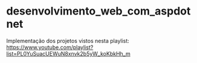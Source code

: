 # desenvolvimento_web_com_aspdotnet
Implementação dos projetos vistos nesta playlist: https://www.youtube.com/playlist?list=PL0YuSuacUEWuN8xnvk2b5yW_koKbkHh_m
